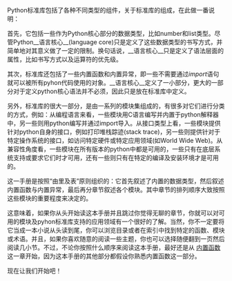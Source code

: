 Python标准库包括了各种不同类型的组件，关于标准库的组成，在此做一番说明：

首先，它包括一些作为Python核心部分的数据类型，比如number和list类型。尽管Python__语言核心__(language core)只是定义了这些数据类型的书写方式，并简单地对其意义做了一定的限制。换句话说，__语言核心__只是定义了语法层面的属性，比如书写方式以及运算符的优先级。

其次，标准库还包括了一些内置函数和内置异常，即一些不需要通过*import*语句就可以被所有pyhon代码使用的对象。__语言核心__定义了一小部分，更大的一部分对于定义python核心语法并不必须，因此只是放在标准库中定义。

另外，标准库的很大一部分，是由一系列的模块集组成的，有很多对它们进行分类的方式，例如：从编程语言来看，一些模块用C语言编写并内置于python解释器中，另一些则用python编写并通过import导入。从接口类型上看，一些模块提供针对python自身的接口，例如打印堆栈踪迹(stack trace)，另一些则提供针对于特定操作系统的接口，如访问特定硬件或特定应用领域(如World Wide Web)。从兼容性角度看，一些模块在所有版本的python中都是可用的，一些只有在底层系统支持或要求它们时才可用，还有一些则只有在特定的编译及安装环境才是可用的。

这一手册是按照“由里及表”原则组织的：它首先叙述了内置的数据类型，然后叙述内置函数与内置异常，最后再分章节叙述各个模块。其中章节的排列顺序大致按照这些模块的重要程度来决定的。

这意味着，如果你从头开始读这本手册并且跳过你觉得无聊的章节，你就可以对可用的模块及pyhon标准库支持的应用领域有一个很好的了解。当然，你不一定要将它当成一本小说从头读到尾，你可以浏览目录或者在索引中找到特定的函数、模块或术语。并且，如果你喜欢随意的阅读一些主题，你也可以选择随便翻到一页然后阅读几小节。不过，不论你按照什么顺序来阅读这本手册，最好还是从
[内置函数](./functions.html)
这一章开始，因为这本手册的其他部分都假设你熟悉内置函数这一部分。

现在让我们开始吧！


